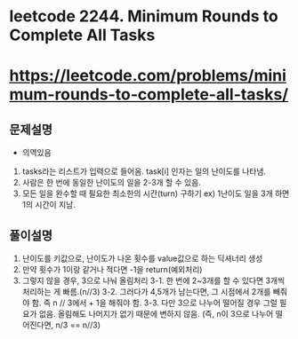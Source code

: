# leetcode 2244. Minimum Rounds to Complete All Tasks
# https://leetcode.com/problems/minimum-rounds-to-complete-all-tasks/

## 문제설명 
* 의역있음
1. tasks라는 리스트가 입력으로 들어옴. task[i] 인자는 일의 난이도를 나타냄.
2. 사람은 한 번에 동일한 난이도의 일을 2-3개 할 수 있음.
3. 모든 일을 완수할 때 필요한 최소한의 시간(turn) 구하기 ex) 1난이도 일을 3개 하면 1의 시간이 지남.

## 풀이설명 
1. 난이도를 키값으로, 난이도가 나온 횟수를 value값으로 하는 딕셔너리 생성
2. 만약 횟수가 1이랑 같거나 적다면 -1을 return(예외처리)
3. 그렇지 않을 경우, 3으로 나눠 올림처리
3-1. 한 번에 2~3개를 할 수 있다면 3개씩 처리하는 게 빠름.(n//3)
3-2. 그러다가 4,5개가 남는다면, 그 시점에서 2개를 빼줘야 함. 즉 n // 3에서 + 1을 해줘야 함.
3-3. 다만 3으로 나누어 떨어질 경우 그럴 필요가 없음. 올림해도 나머지가 없기 때문에 변하지 않음. (즉, n이 3으로 나누어 떨어진다면, n/3 == n//3)